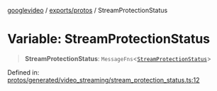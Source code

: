 [googlevideo](../../../README.md) / [exports/protos](../README.md) / StreamProtectionStatus

# Variable: StreamProtectionStatus

> **StreamProtectionStatus**: `MessageFns`\<[`StreamProtectionStatus`](../interfaces/StreamProtectionStatus.md)\>

Defined in: [protos/generated/video\_streaming/stream\_protection\_status.ts:12](https://github.com/LuanRT/googlevideo/blob/d9eb9db82e3516a9a277a77a3d25342e9c5bf127/protos/generated/video_streaming/stream_protection_status.ts#L12)
